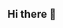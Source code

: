 ## Hi there 👋

<!--
**janryangarcia/janryangarcia** is a ✨ _special_ ✨ repository because its `README.md` (this file) appears on your GitHub profile.

Here are some ideas to get you started:

- 🔭 I’m currently working on ...
- 🌱 I’m currently learning Linux and Bash
- 🤔 I’m looking for help with learning about Cloud and DevOps
- 💬 Ask me about Fitness related questions 
- 📫 How to reach me: (https://www.linkedin.com/in/janryangarcia/)
- ⚡ Fun fact: ...
-->
